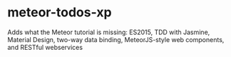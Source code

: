 # meteor-todos-xp
Adds what the Meteor tutorial is missing: ES2015, TDD with Jasmine, Material Design, two-way data binding, MeteorJS-style web components, and RESTful webservices
